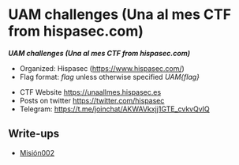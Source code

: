 # UAM challenges (Una al mes CTF from hispasec.com)

***UAM challenges (Una al mes CTF from hispasec.com)***
* Organized: Hispasec (https://www.hispasec.com/)
* Flag format: *flag* unless otherwise specified *UAM{flag}*

- CTF Website https://unaallmes.hispasec.es
- Posts on twitter https://twitter.com/hispasec
- Telegram: https://t.me/joinchat/AKWAVkxjj1GTE_cvkvQvIQ

## Write-ups

* [Misión002](https://github.com/1r0dm480/CTF-Wr1T3uPs/blob/master/UAMCTF/UAM-Mision02/)
